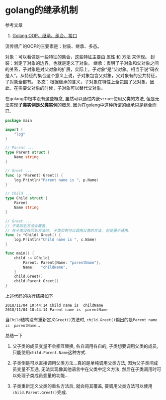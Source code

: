 # golang的继承机制

参考文章

1. [Golang OOP、继承、组合、接口](https://www.cnblogs.com/jasonxuli/p/6836399.html)

流传很广的OOP的三要素是：封装、继承、多态。

对象：可以看做是一些特征的集合，这些特征主要由 属性 和 方法 来体现。
封装：划定了对象的边界，也就是定义了对象。
继承：表明了子对象和父对象之间的关系，子对象是对父对象的扩展，实际上，子对象“是”父对象。相当于说“码农是人”。从特征的集合这个意义上说，子对象包含父对象，父对象有的公共特征，子对象全都有。
多态：根据继承的含义，子对象在特性上全包围了父对象，因此，在需要父对象的时候，子对象可以替代父对象。

在golang中根本没有这些概念, 虽然可以通过内嵌`struct`使用父类的方法, 但是无法实现**子类实例是父类实例**的概念. 因为在golang中这种所谓的继承只是组合而已.

```go
package main

import (
	"log"
)

// Parent ...
type Parent struct {
	Name string
}

// Greet ...
func (p *Parent) Greet() {
	log.Println("Parent name is ", p.Name)
}

// Child ...
type Child struct {
	Parent
	Name string
}

// Greet ...
// 子类同名方法会覆盖.
// 在子类没有同名方法时, 子类实例可以调用父类的方法, 但变量不通用.
func (c *Child) Greet() {
	log.Println("Child name is ", c.Name)
}

func main() {
	child := &Child{
		Parent: Parent{Name: "parentName"},
		Name:   "childName",
	}
	child.Greet()
	child.Parent.Greet()
}
```

上述代码的执行结果如下

```
2018/11/04 10:44:14 Child name is  childName
2018/11/04 10:44:14 Parent name is  parentName
```

当`Child`结构没有重新定义`Greet()`方法时, `child.Greet()`输出的是`Parent name is  parentName`...

总结一下

1. 父子类的成员变量不会相互替换, 各自调用各自的, 子类想要调用父类的成员, 只能使用`child.Parent.Name`这种方式.

2. 子类倒是可以直接调用父类方法...真的是单纯调用父类方法, 因为父子类间成员变量不互通, 无法实现像其他语言中在父类中定义方法, 然后在子类调用时可以处理子类成员变量的功能...

3. 子类重新定义父类的重名方法后, 就会将其覆盖, 要调用父类方法可以使用`child.Parent.Greet()`完成.